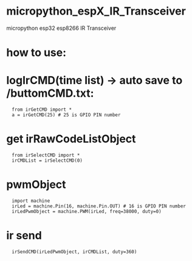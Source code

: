 # micropython_espX_IR_Transceiver
micropython esp32 esp8266  IR Transceiver


# how to use:
  # logIrCMD(time list) -> auto save to /buttomCMD.txt:
      from irGetCMD import *
      a = irGetCMD(25) # 25 is GPIO PIN number

  # get irRawCodeListObject
      from irSelectCMD import *
      irCMDList = irSelectCMD(0) 

  # pwmObject
      import machine
      irLed = machine.Pin(16, machine.Pin.OUT) # 16 is GPIO PIN number
      irLedPwmObject = machine.PWM(irLed, freq=38000, duty=0)

  # ir send
      irSendCMD(irLedPwmObject, irCMDList, duty=360)
